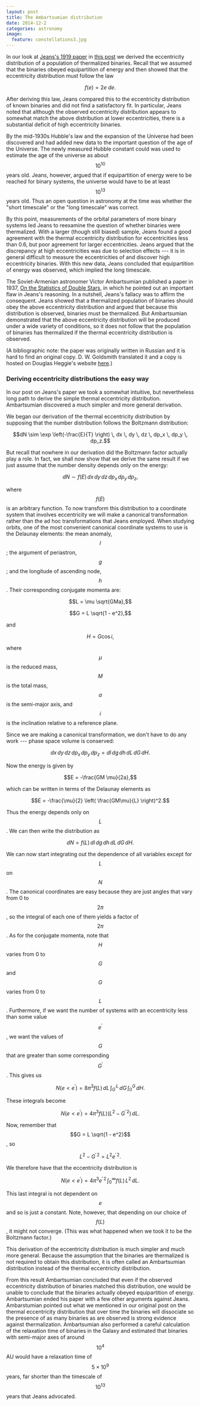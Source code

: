 ```yaml
---
layout: post
title: The Ambartsumian distribution
date: 2014-12-2
categories: astronomy
image:
  feature: constellations3.jpg
---
```


In our look at [Jeans's 1919 paper][1] in [this post][2] we derived the
eccentricity distribution of a population of thermalized binaries.  Recall
that we assumed that the binaries obeyed equipartition of energy and then
showed that the eccentricity distribution must follow the law

$$f(e) = 2e \: de.$$

After deriving this law, Jeans compared this to the eccentricity
distribution of known binaries and did not find a satisfactory fit.  In
particular, Jeans noted that although the observed eccentricity distribution
appears to somewhat match the above distribution at lower eccentricities,
there is a substantial deficit of high eccentricity binaries.  

By the mid-1930s Hubble's law and the expansion of the Universe had been
discovered and had added new data to the important question of the age of
the Universe.  The newly measured Hubble constant could was used to estimate
the age of the universe as about $$10^{10}$$ years old.  Jeans, however,
argued that if equipartition of energy were to be reached for binary
systems, the universe would have to be at least $$10^{13}$$ years old.  Thus
an open question in astronomy at the time was whether the "short timescale"
or the "long timescale" was correct.  

By this point, measurements of the orbital parameters of more binary systems
led Jeans to reexamine the question of whether binaries were thermalized.
With a larger (though still biased) sample, Jeans found a good agreement
with the thermal eccentricity distribution for eccentricities less than 0.6,
but poor agreement for larger eccentricities.  Jeans argued that the
discrepancy at high eccentricities was due to selection effects --- it is in
general difficult to measure the eccentricities of and discover high
eccentricity binaries.  With this new data, Jeans concluded that
equipartition of energy was observed, which implied the long timescale.

The Soviet-Armenian astronomer Victor Ambartsumian published a paper in
1937, [On the Statistics of Double Stars][3], in which he pointed out an
important flaw in Jeans's reasoning.  In a nutshell, Jeans's fallacy was to
affirm the consequent.  Jeans showed that a thermalized population of
binaries should obey the above eccentricity distribution and argued that
because this distribution is observed, binaries must be thermalized.  But
Ambartsumian demonstrated that the above eccentricity distribution will be
produced under a wide variety of conditions, so it does not follow that the
population of binaries has thermalized if the thermal eccentricity
distribution is observed. 

(A bibliographic note: the paper was originally written in Russian and it is
hard to find an original copy.  D.  W. Goldsmith translated it and a copy is
hosted on Douglas Heggie's website [here][4].)

### Deriving eccentricity distributions the easy way

In our post on Jeans's paper we took a somewhat intuitive, but nevertheless
long path to derive the simple thermal eccentricity distribution.
Ambartsumian discovered a much simpler and more general derivation.

We began our derivation of the thermal eccentricity distribution by
supposing that the number distribution follows the Boltzmann distribution:

$$dN \sim \exp \left(-\frac{E}{T} \right) \, dx \, dy \, dz \, dp_x \, dp_y
\, dp_z.$$

But recall that nowhere in our derivation did the Boltzmann factor actually
play a role.  In fact, we shall now show that we derive the same result if
we just assume that the number density depends only on the energy:

$$dN \sim f(E) \, dx \, dy \, dz \, dp_x \, dp_y \, dp_z,$$

where $$f(E)$$ is an arbitrary function.  To now transform this distribution
to a coordinate system that involves eccentricity we will make a canonical
transformation rather than the ad hoc transformations that Jeans employed.
When studying orbits, one of the most convenient canonical coordinate
systems to use is the Delaunay elements: the mean anomaly, $$l$$; the
argument of periastron, $$g$$; and the longitude of ascending node, $$h$$.
Their corresponding conjugate momenta are:

$$L = \mu \sqrt{GMa},$$

$$G = L \sqrt{1 - e^2},$$

and

$$H = G \cos i,$$

where $$\mu$$ is the reduced mass, $$M$$ is the total mass, $$a$$ is the
semi-major axis, and $$i$$ is the inclination relative to a reference
plane.

Since we are making a canonical transformation, we don't have to do any
work --- phase space volume is conserved:

$$dx \, dy \, dz \, dp_x \, dp_y \, dp_z = dl \, dg \, dh \, dL \, dG \,
dH.$$

Now the energy is given by

$$E = -\frac{GM \mu}{2a},$$

which can be written in terms of the Delaunay elements as

$$E = -\frac{\mu}{2} \left( \frac{GM\mu}{L} \right)^2.$$

Thus the energy depends only on $$L$$.  We can then write the distribution
as

$$dN = f(L) \, dl \, dg \, dh \, dL \, dG \, dH.$$

We can now start integrating out the dependence of all variables except for
$$L$$ on $$N$$.  The canonical coordinates are easy because they are just
angles that vary from 0 to $$2\pi$$, so the integral of each one of them
yields a factor of $$2 \pi$$.  As for the conjugate momenta, note that $$H$$
varies from 0 to $$G$$ and $$G$$ varies from 0 to $$L$$.  Furthermore, if we
want the number of systems with an eccentricity less than some value
$$e^{\prime}$$, we want the values of $$G$$ that are greater than some
corresponding $$G^{\prime}$$.  This gives us

$$N(e < e^{\prime}) = 8 \pi^3 f(L) \, dL \, \int_{G^{\prime}}^L \, dG \,
\int_0^G \, dH.$$

These integrals become

$$N(e < e^{\prime}) = 4 \pi^3 f(L) (L^2 - G^{\prime \, 2}) \, dL.$$

Now, remember that $$G = L \sqrt{1 - e^2}$$, so 

$$L^2 - G^{\prime \, 2} = L^2 e^{\prime \, 2}.$$

We therefore have that the eccentricity distribution is

$$N(e < e^{\prime}) = 4 \pi^3 e^{\prime \, 2} \, \int_0^{\infty} f(L) \, L^2
\, dL.$$

This last integral is not dependent on $$e$$ and so is just a constant.
Note, however, that depending on our choice of $$f(L)$$, it might not
converge.  (This was what happened when we took it to be the Boltzmann
factor.)

This derivation of the eccentricity distribution is much simpler and much
more general.  Because the assumption that the binaries are thermalized is
not required to obtain this distribution, it is often called an Ambartsumian
distribution instead of the thermal eccentricity distribution.

From this result Ambartsumian concluded that even if the observed
eccentricity distribution of binaries matched this distribution, one would
be unable to conclude that the binaries actually obeyed equipartition of
energy.  Ambartsumian ended his paper with a few other arguments against
Jeans.  Ambarstumian pointed out what we mentioned in our original post on
the thermal eccentricity distribution that over time the binaries will
dissociate so the presence of as many binaries as are observed is strong
evidence against thermalization.  Ambartsumian also performed a careful
calculation of the relaxation time of binaries in the Galaxy and estimated
that binaries with semi-major axes of around $$10^4$$ AU would have a
relaxation time of $$5 \times 10^9$$ years, far shorter than the timescale
of $$10^{13}$$ years that Jeans advocated.

[1]: http://adsabs.harvard.edu/abs/1919MNRAS..79..408J
[2]: ../../classics/thermal-eccentricities
[3]: ../../papers/ambartsumian37.pdf
[4]: http://www.maths.ed.ac.uk/~douglas/Ambartsumian1937001.pdf 

